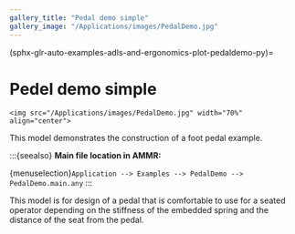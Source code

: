 ```yaml
---
gallery_title: "Pedal demo simple"
gallery_image: "/Applications/images/PedalDemo.jpg"
---
```


(sphx-glr-auto-examples-adls-and-ergonomics-plot-pedaldemo-py)=

# Pedel demo simple


````{sidebar}
<img src="/Applications/images/PedalDemo.jpg" width="70%" align="center">

````

This model demonstrates the construction
of a foot pedal example.


:::{seealso}
**Main file location in AMMR:**

{menuselection}`Application --> Examples --> PedalDemo -->
PedalDemo.main.any`
:::

This model is for design of a pedal that is comfortable to use
for a seated operator depending on the stiffness of the embedded
spring and the distance of the seat from the pedal.
